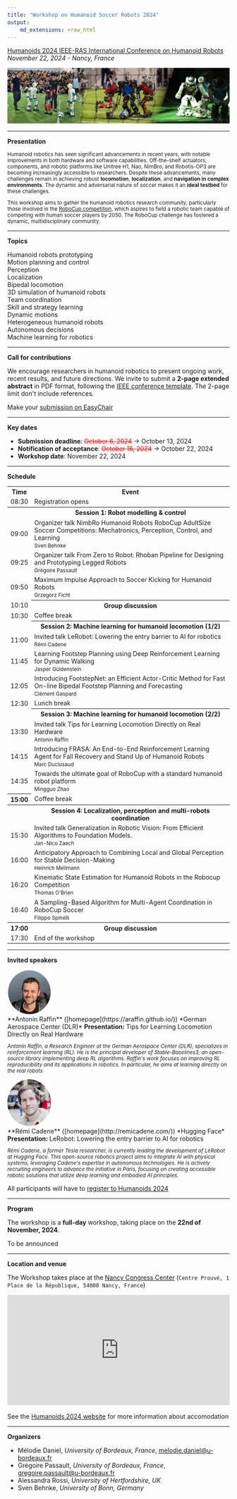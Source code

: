 ```yaml
---
title: "Workshop on Humanoid Soccer Robots 2024"
output:
    md_extensions: +raw_html
---
```


<div class="text-center">

[Humanoids 2024 IEEE-RAS International Conference on Humanoid Robots](https://2024.ieee-humanoids.org/)  
*November 22, 2024 - Nancy, France*

<img src="imgs/header.jpg" style="max-height:200px; max-width:100%; aspect:1" />

</div>
<hr/>

**Presentation**

<small>

Humanoid robotics has seen significant advancements in recent years, with notable improvements in both hardware and software capabilities. Off-the-shelf actuators, components, and robotic platforms like Unitree H1, Nao, NimBro, and Robotis-OP3 are becoming increasingly accessible to researchers. Despite these advancements, many challenges remain in achieving robust **locomotion**, **localization**, and **navigation in complex environments**. The dynamic and adversarial nature of soccer makes it an **ideal testbed** for these challenges.

This workshop aims to gather the humanoid robotics research community, particularly those involved in the [RoboCup competition](https://www.robocup.org/), which aspires to field a robotic team capable of competing with human soccer players by 2050. The RoboCup challenge has fostered a dynamic, multidisciplinary community. 

</small>

<hr/>

**Topics**

<div class="row mb-3">
<div class="col-md-4 col-sm-6"><span class="badge text-bg-primary">Humanoid robots prototyping</span></div>
<div class="col-md-4 col-sm-6"><span class="badge text-bg-primary">Motion planning and control</span></div>
<div class="col-md-4 col-sm-6"><span class="badge text-bg-primary">Perception</span></div>
<div class="col-md-4 col-sm-6"><span class="badge text-bg-primary">Localization</span></div>
<div class="col-md-4 col-sm-6"><span class="badge text-bg-primary">Bipedal locomotion</span></div>
<div class="col-md-4 col-sm-6"><span class="badge text-bg-primary">3D simulation of humanoid robots</span></div>
<div class="col-md-4 col-sm-6"><span class="badge text-bg-primary">Team coordination</span></div>
<div class="col-md-4 col-sm-6"><span class="badge text-bg-primary">Skill and strategy learning</span></div>
<div class="col-md-4 col-sm-6"><span class="badge text-bg-primary">Dynamic motions</span></div>
<div class="col-md-4 col-sm-6"><span class="badge text-bg-primary">Heterogeneous humanoid robots</span></div>
<div class="col-md-4 col-sm-6"><span class="badge text-bg-primary">Autonomous decisions</span></div>
<div class="col-md-4 col-sm-6"><span class="badge text-bg-primary">Machine learning for robotics</span></div>
</div>

<hr/>

**Call for contributions**

We encourage researchers in humanoid robotics to present ongoing work, recent results, and future directions.
We invite to submit a **2-page extended abstract** in PDF format, following the [IEEE conference template](https://www.ieee.org/conferences/publishing/templates.html).
The 2-page limit don't include references.

<div class="alert alert-success">
<p>

Make your [submission on EasyChair](https://easychair.org/my/conference?conf=whsr2024)

</p>
</div>

<hr/>

**Key dates**


<ul>
<li><b>Submission deadline</b>: <s style="color:red">October 6, 2024</s> &rarr; October 13, 2024</li>
<li><b>Notification of acceptance</b>: <s style="color:red">October 16, 2024</s> &rarr; October 22, 2024</li>
<li><b>Workshop date</b>: November 22, 2024</li>
</ul>

<hr/>

**Schedule**

<div class="table-responsive">
<table class="table table-striped">
<tr>
<th>Time</th>
<th>Event</th>
</tr>

<tr class="opacity-50 bg-warning">
<td>08:30</td>
<td>Registration opens</td>
</tr>

<tr>
<th></th>
<th class="text-center">Session 1: Robot modelling &amp; control</th>
</tr>

<tr>
<td>09:00</td>
<td>
    <span class="badge badge-primary bg-primary">Organizer talk</span>
    NimbRo Humanoid Robots RoboCup AdultSize Soccer Competitions: Mechatronics, Perception, Control, and Learning
    <br/>
    <small>Sven Behnke</small> 
</td>
</tr>

<tr>
<td>09:25</td>
<td>
    <span class="badge badge-primary bg-primary">Organizer talk</span>
    From Zero to Robot: Rhoban Pipeline for Designing and Prototyping Legged Robots
    <br/>
    <small>Grégoire Passault</small> 
</td>
</tr>

<tr>
<td>09:50</td>
<td>
    Maximum Impulse Approach to Soccer Kicking for Humanoid Robots<br/>
    <small>Grzegorz Ficht</small> 
</td>
</tr>

<tr>
<td>10:10</td>
<th class="text-center">Group discussion</th>
</tr>

<tr class="opacity-50 bg-warning">
<td>10:30</td>
<td>
    Coffee break
</td>
</tr>

<tr>
<td></td>
<th class="text-center">Session 2: Machine learning for humanoid locomotion (1/2)</th>
</tr>

<tr>
<td>11:00</td>
<td>
    <span class="badge badge-primary bg-primary">Invited talk</span> LeRobot: Lowering the entry barrier to AI for robotics <br/>
    <small>Rémi Cadene</small>
</td>
</tr>

<tr>
<td>11:45</td>
<td>
    Learning Footstep Planning using Deep Reinforcement Learning for Dynamic Walking<br/>
    <small>Jasper Güldenstein</small>
</td>
</tr>

<tr>
<td>12:05</td>
<td>
    Introducing FootstepNet: an Efficient Actor-Critic Method for Fast On-line Bipedal Footstep Planning and Forecasting<br/>
    <small>Clément Gaspard</small>
</td>
</tr>

<tr class="opacity-50 bg-warning">
<td>12:30</td>
<td>
    Lunch break
</td>
</tr>

<tr>
<td></td>
<th class="text-center">Session 3: Machine learning for humanoid locomotion (2/2)</th>
</tr>

<tr>
<td>13:30</td>
<td>
    <span class="badge badge-primary bg-primary">Invited talk</span> Tips for Learning Locomotion Directly on Real Hardware <br/>
    <small>Antonin Raffin</small> 
</td>
</tr>

<tr>
<td>14:15</td>
<td>
    Introducing FRASA: An End-to-End Reinforcement Learning Agent for Fall Recovery and Stand Up of Humanoid Robots<br/>
    <small>Marc Duclusaud</small>
</td>
</tr>

<tr>
<td>14:35</td>
<td>
    Towards the ultimate goal of RoboCup with a standard humanoid robot platform<br/>
    <small>Mingguo Zhao</small>
</td>
</tr>


<tr class="opacity-50 bg-warning">
<th>15:00</th>
<td>
    Coffee break
</td>
</tr>

<tr>
<th></th>
<th class="text-center">Session 4: Localization, perception and multi-robots coordination</th>
</tr>

<tr>
<td>15:30</td>
<td>
    <span class="badge badge-primary bg-primary">Invited talk</span> Generalization in Robotic Vision: From Efficient Algorithms to Foundation Models.<br/>
    <small>Jan-Nico Zaech</small>
</td>
</tr>

<tr>
<td>16:00</td>
<td>
    Anticipatory Approach to Combining Local and Global Perception for Stable Decision-Making<br/>
    <small>Heinrich Mellmann</small>
</td>
</tr>

<tr>
<td>16:20</td>
<td>
    Kinematic State Estimation for Humanoid Robots in the Robocup Competition<br/>
    <small>Thomas O'Brien</small>
</td>
</tr>

<tr>
<td>16:40</td>
<td>
    A Sampling-Based Algorithm for Multi-Agent Coordination in RoboCup Soccer<br/>
    <small>Filippo Spinelli</small>
</td>
</tr>

<tr>
<th>17:00</th>
<th class="text-center">Group discussion</th>
</tr>

<tr class="bg-warning opacity-50">
<td>17:30</td>
<td>
    End of the workshop
</td>
</tr>

</table>
</div>

<hr/>

**Invited speakers**

<div class="row">

<div class="col-md-6">
<img style="width:100px" class="m-2 float-start" src="imgs/araffin.jpg" />
<div>
**Antonin Raffin** ([homepage](https://araffin.github.io/))  
*German Aerospace Center (DLR)*

<b>
Presentation:
</b>
Tips for Learning Locomotion Directly on Real Hardware

<small>

*Antonin Raffin, a Research Engineer at the German Aerospace Center (DLR), specializes in reinforcement learning (RL). He is the principal developer of Stable-Baselines3, an open-source library implementing deep RL algorithms. Raffin's work focuses on improving RL reproducibility and its applications in robotics. In particular, he aims at learning directly on the real robots*

</small>

</div>
</div>

<div class="col-md-6">
<img style="width:100px" class="m-2 float-start" src="imgs/rcadene.jpg" />
<div>
**Rémi Cadene** ([homepage](http://remicadene.com/))  
*Hugging Face*

<b>
Presentation:
</b>
LeRobot: Lowering the entry barrier to AI for robotics

<small>

*Rémi Cadene, a former Tesla researcher, is currently leading the development of LeRobot at Hugging Face. This open-source robotics project aims to integrate AI with physical systems, leveraging Cadene's expertise in autonomous technologies. He is actively recruiting engineers to advance the initiative in Paris, focusing on creating accessible robotic solutions that utilize deep learning and embodied AI principles.*

</small>

</div>
</div>

</div>

<div class="alert alert-info">
<p>

All participants will have to [register to Humanoids 2024](https://2024.ieee-humanoids.org/registration/)

</p>
</div>

<hr/>

**Program**

The workshop is a **full-day** workshop, taking place on the **22nd of November, 2024**.

<div class="alert alert-warning">
<p>

To be announced

</p>
</div>

<hr/>

**Location and venue**

The Workshop takes place at the [Nancy Congress Center](https://maps.app.goo.gl/PXe9GkALbdEsfzY87) (``Centre Prouvé, 1 Place de la République, 54000 Nancy, France``)

<iframe src="https://www.google.com/maps/embed?pb=!1m18!1m12!1m3!1d2633.925339760166!2d6.174914875532612!3d48.68779207130952!2m3!1f0!2f0!3f0!3m2!1i1024!2i768!4f13.1!3m3!1m2!1s0x4794987199096b25%3A0x3cbade60c4bb1899!2sNancy%20Congress%20Center%20-%20Centre%20Prouv%C3%A9!5e0!3m2!1sen!2sfr!4v1726838381067!5m2!1sen!2sfr" width="100%" height="250" style="border:0;" allowfullscreen="" loading="lazy" referrerpolicy="no-referrer-when-downgrade"></iframe>

See the [Humanoids 2024 website](https://2024.ieee-humanoids.org/event-center/accommodation/) for more information about accomodation

<hr/>

**Organizers**

* Mélodie Daniel, *University of Bordeaux, France*, [melodie.daniel@u-bordeaux.fr](mailto:melodie.daniel@u-bordeaux.fr)
* Grégoire Passault, *University of Bordeaux, France*, [gregoire.passault@u-bordeaux.fr](mailto:gregoire.passault@u-bordeaux.fr)
* Alessandra Rossi, *University of Hertfordshire, UK*
* Sven Behnke, *University of Bonn, Germany*